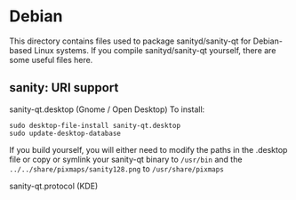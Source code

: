 
Debian
====================
This directory contains files used to package sanityd/sanity-qt
for Debian-based Linux systems. If you compile sanityd/sanity-qt yourself, there are some useful files here.

## sanity: URI support ##


sanity-qt.desktop  (Gnome / Open Desktop)
To install:

	sudo desktop-file-install sanity-qt.desktop
	sudo update-desktop-database

If you build yourself, you will either need to modify the paths in
the .desktop file or copy or symlink your sanity-qt binary to `/usr/bin`
and the `../../share/pixmaps/sanity128.png` to `/usr/share/pixmaps`

sanity-qt.protocol (KDE)

